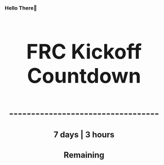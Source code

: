 ### Hello There👋

<!---START-TIMER--->
<h3 align='center' style='font-size: 64px;'>FRC Kickoff Countdown</h3>
<h3 align='center' style='font-size: 30px;'>----------------------------------</h3>
<h3 align='center' style='font-size: 25px;'>7 days | 3 hours</h3>
<h3 align='center' style='font-size: 25px;'>Remaining</h3>
<!---END-TIMER--->
